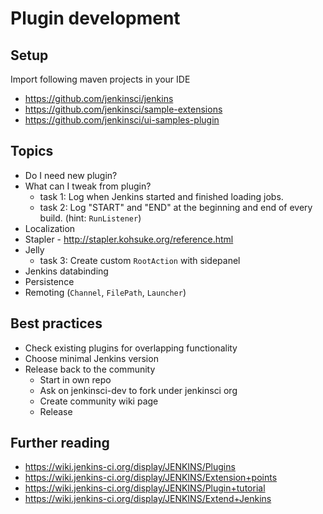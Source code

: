 # Plugin development

## Setup

Import following maven projects in your IDE

- https://github.com/jenkinsci/jenkins
- https://github.com/jenkinsci/sample-extensions
- https://github.com/jenkinsci/ui-samples-plugin

## Topics

- Do I need new plugin?
- What can I tweak from plugin?
  - task 1: Log when Jenkins started and finished loading jobs.
  - task 2: Log "START" and "END" at the beginning and end of every build. (hint: `RunListener`)
- Localization
- Stapler - http://stapler.kohsuke.org/reference.html
- Jelly
  - task 3: Create custom `RootAction` with sidepanel
- Jenkins databinding
- Persistence
- Remoting (`Channel`, `FilePath`, `Launcher`)

## Best practices

- Check existing plugins for overlapping functionality
- Choose minimal Jenkins version
- Release back to the community
  - Start in own repo
  - Ask on jenkinsci-dev to fork under jenkinsci org
  - Create community wiki page
  - Release

## Further reading

- https://wiki.jenkins-ci.org/display/JENKINS/Plugins
- https://wiki.jenkins-ci.org/display/JENKINS/Extension+points
- https://wiki.jenkins-ci.org/display/JENKINS/Plugin+tutorial
- https://wiki.jenkins-ci.org/display/JENKINS/Extend+Jenkins
